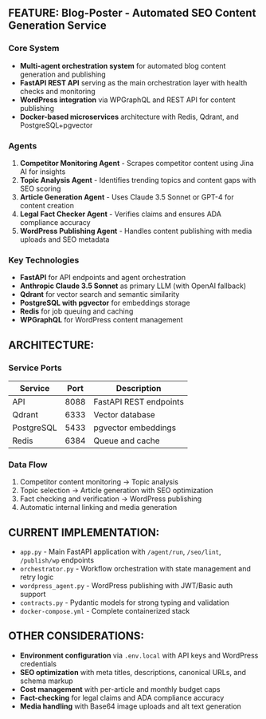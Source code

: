 ## FEATURE: Blog-Poster - Automated SEO Content Generation Service

### Core System
- **Multi-agent orchestration system** for automated blog content generation and publishing
- **FastAPI REST API** serving as the main orchestration layer with health checks and monitoring
- **WordPress integration** via WPGraphQL and REST API for content publishing
- **Docker-based microservices** architecture with Redis, Qdrant, and PostgreSQL+pgvector

### Agents
1. **Competitor Monitoring Agent** - Scrapes competitor content using Jina AI for insights
2. **Topic Analysis Agent** - Identifies trending topics and content gaps with SEO scoring
3. **Article Generation Agent** - Uses Claude 3.5 Sonnet or GPT-4 for content creation
4. **Legal Fact Checker Agent** - Verifies claims and ensures ADA compliance accuracy
5. **WordPress Publishing Agent** - Handles content publishing with media uploads and SEO metadata

### Key Technologies
- **FastAPI** for API endpoints and agent orchestration
- **Anthropic Claude 3.5 Sonnet** as primary LLM (with OpenAI fallback)
- **Qdrant** for vector search and semantic similarity
- **PostgreSQL with pgvector** for embeddings storage
- **Redis** for job queuing and caching
- **WPGraphQL** for WordPress content management

## ARCHITECTURE:

### Service Ports
| Service | Port | Description |
|---------|------|-------------|
| API | 8088 | FastAPI REST endpoints |
| Qdrant | 6333 | Vector database |
| PostgreSQL | 5433 | pgvector embeddings |
| Redis | 6384 | Queue and cache |

### Data Flow
1. Competitor content monitoring → Topic analysis
2. Topic selection → Article generation with SEO optimization
3. Fact checking and verification → WordPress publishing
4. Automatic internal linking and media generation

## CURRENT IMPLEMENTATION:

- `app.py` - Main FastAPI application with `/agent/run`, `/seo/lint`, `/publish/wp` endpoints
- `orchestrator.py` - Workflow orchestration with state management and retry logic
- `wordpress_agent.py` - WordPress publishing with JWT/Basic auth support
- `contracts.py` - Pydantic models for strong typing and validation
- `docker-compose.yml` - Complete containerized stack

## OTHER CONSIDERATIONS:

- **Environment configuration** via `.env.local` with API keys and WordPress credentials
- **SEO optimization** with meta titles, descriptions, canonical URLs, and schema markup
- **Cost management** with per-article and monthly budget caps
- **Fact-checking** for legal claims and ADA compliance accuracy
- **Media handling** with Base64 image uploads and alt text generation
